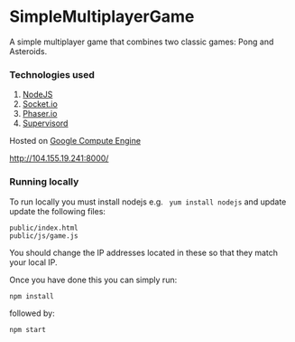 # SimpleMultiplayerGame

A simple multiplayer game that combines two classic games: Pong and Asteroids.

### Technologies used

1. [NodeJS](https://nodejs.org/en/)
2. [Socket.io](http://socket.io/)
3. [Phaser.io](http://phaser.io/)
4. [Supervisord](http://supervisord.org/)

Hosted on [Google Compute Engine](https://cloud.google.com/compute/)

http://104.155.19.241:8000/

### Running locally

To run locally you must install nodejs e.g. ``` yum install nodejs```  and update update the following files:

``` 
public/index.html
public/js/game.js 
```

You should change the IP addresses located in these so that they match your local IP.

Once you have done this you can simply run: 

``` npm install ``` 

followed by: 

``` npm start ```
